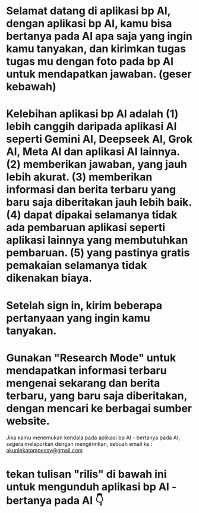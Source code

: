 # Selamat datang di aplikasi bp AI, dengan aplikasi bp AI, kamu bisa bertanya pada AI apa saja yang ingin kamu tanyakan, dan kirimkan tugas tugas mu dengan foto pada bp AI untuk mendapatkan jawaban. (geser kebawah)

# Kelebihan aplikasi bp AI adalah (1) lebih canggih daripada aplikasi AI seperti Gemini AI, Deepseek AI, Grok AI, Meta AI dan aplikasi AI lainnya. (2) memberikan jawaban, yang jauh lebih akurat. (3) memberikan informasi dan berita terbaru yang baru saja diberitakan jauh lebih baik. (4) dapat dipakai selamanya tidak ada pembaruan aplikasi seperti aplikasi lainnya yang membutuhkan pembaruan. (5) yang pastinya gratis pemakaian selamanya tidak dikenakan biaya.

# Setelah sign in, kirim beberapa pertanyaan yang ingin kamu tanyakan.

# Gunakan "Research Mode" untuk mendapatkan informasi terbaru mengenai sekarang dan berita terbaru, yang baru saja diberitakan, dengan mencari ke berbagai sumber website.

Jika kamu menemukan kendala pada aplikasi bp AI - bertanya pada AI, segera melaporkan dengan mengirimkan, sebuah email ke : akunlekatompessy@gmail.com

# tekan tulisan "rilis" di bawah ini untuk mengunduh aplikasi bp AI - bertanya pada AI 👇

